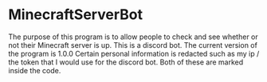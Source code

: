 # MinecraftServerBot
The purpose of this program is to allow people to check and see whether or not their Minecraft server is up. This is a discord bot.
The current version of the program is 1.0.0
Certain personal information is redacted such as my ip / the token that I would use for the discord bot. Both of these are marked inside the code.
